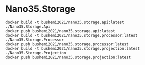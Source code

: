 # Nano35.Storage

    docker build -t bushemi2021/nano35.storage.api:latest ./Nano35.Storage.Api
    docker push bushemi2021/nano35.storage.api:latest
    docker build -t bushemi2021/nano35.storage.processor:latest ./Nano35.Storage.Processor
    docker push bushemi2021/nano35.storage.processor:latest
    docker build -t bushemi2021/nano35.storage.projection:latest ./Nano35.Storage.Projection
    docker push bushemi2021/nano35.storage.projection:latest
 